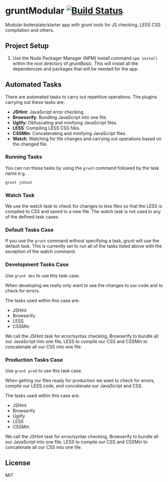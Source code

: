 gruntModular [![Build Status](https://travis-ci.org/bombadillo/gruntModular.svg?branch=master)](https://travis-ci.org/bombadillo/gruntModular)
============

Modular boilerplate/starter app with grunt tools for JS checking, LESS CSS compilation and others.

## Project Setup

1. Use the Node Packager Manager (NPM) install command `npm install` within the root directory of _gruntBasic_. This will install all the dependencies and packages that will be needed for the app.

## Automated Tasks

There are automated tasks to carry out repetitive operations. The plugins carrying out these tasks are:

- **JSHint**: JavaScript error checking.
- **Browserify**: Bundling JavaScript into one file.
- **Uglify**: Obfuscating and minifying JavaScript files.
- **LESS**:   Compiling LESS CSS files.
- **CSSMin**: Concatenating and minifying JavaScript files.
- **Watch**:  Watching for file changes and carrying out operations based on the changed file.

### Running Tasks

You can run these tasks by using the `grunt` command followed by the task name e.g.

`grunt jshint`

### Watch Task

We use the watch task to check for changes to less files so that the LESS is compiled to CSS and saved to a new file. The watch task is not used in any of the defined task cases.

### Default Tasks Case

If you use the `grunt` command without specifying a task, grunt will use the default task. This is currently set to run all of the tasks listed above with the exception of the watch command.

### Development Tasks Case

Use `grunt dev` to use this task case.

When developing we really only want to see the changes to our code and to check for errors. 

The tasks used within this case are:

- JSHint
- Browserify
- LESS
- CSSMin

We call the JSHint task for error/syntax checking, Browserify to bundle all our JavaScript into one file, LESS to compile our CSS and CSSMin to concatenate all our CSS into one file.

### Production Tasks Case

Use `grunt prod` to use this task case.

When getting our files ready for production we want to check for errors, compile our LESS code, and concatenate our JavaScript and CSS.  

The tasks used within this case are:

- JSHint
- Browserify
- Uglify
- LESS
- CSSMin

We call the JSHint task for error/syntax checking, Browserify to bundle all our JavaScript into one file, LESS to compile our CSS and CSSMin to concatenate all our CSS into one file.

## License
MIT
